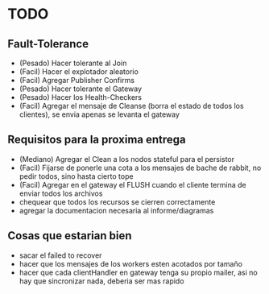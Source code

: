 # TODO

## Fault-Tolerance
- (Pesado) Hacer tolerante al Join
- (Facil)  Hacer el explotador aleatorio
- (Facil)  Agregar Publisher Confirms
- (Pesado) Hacer tolerante el Gateway
- (Pesado) Hacer los Health-Checkers
- (Facil)  Agregar el mensaje de Cleanse (borra el estado de todos los clientes), se envia apenas se levanta el gateway

## Requisitos para la proxima entrega
- (Mediano) Agregar el Clean a los nodos stateful para el persistor
- (Facil)   Fijarse de ponerle una cota a los mensajes de bache de rabbit, no pedir todos, sino hasta cierto tope
- (Facil)   Agregar en el gateway el FLUSH cuando el cliente termina de enviar todos los archivos
- chequear que todos los recursos se cierren correctamente
- agregar la documentacion necesaria al informe/diagramas

## Cosas que estarian bien
- sacar el failed to recover
- hacer que los mensajes de los workers esten acotados por tamaño
- hacer que cada clientHandler en gateway tenga su propio mailer, asi no hay que sincronizar nada, deberia ser mas rapido
